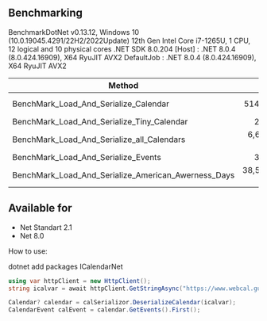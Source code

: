## Benchmarking

BenchmarkDotNet v0.13.12, Windows 10 (10.0.19045.4291/22H2/2022Update)
12th Gen Intel Core i7-1265U, 1 CPU, 12 logical and 10 physical cores
.NET SDK 8.0.204
  [Host]     : .NET 8.0.4 (8.0.424.16909), X64 RyuJIT AVX2
  DefaultJob : .NET 8.0.4 (8.0.424.16909), X64 RyuJIT AVX2

| Method                                              | Mean          | Error         | StdDev        | Median        | Gen0      | Gen1      | Gen2     | Allocated   |
|---------------------------------------------------- |--------------:|--------------:|--------------:|--------------:|----------:|----------:|---------:|------------:|
| BenchMark_Load_And_Serialize_Calendar               |    514.263 us |    10.1807 us |    24.5875 us |    511.290 us |  103.5156 |   41.0156 |        - |   640.03 KB |
| BenchMark_Load_And_Serialize_Tiny_Calendar          |      2.232 us |     0.3319 us |     0.9251 us |      1.867 us |    0.6084 |    0.0019 |        - |     3.74 KB |
| BenchMark_Load_And_Serialize_all_Calendars          |  6,679.383 us |   128.3720 us |   171.3729 us |  6,668.860 us |  539.0625 |  437.5000 | 125.0000 |  2996.33 KB |
| BenchMark_Load_And_Serialize_Events                 |      3.529 us |     0.4480 us |     1.1803 us |      3.164 us |    0.6523 |    0.0038 |        - |     4.02 KB |
| BenchMark_Load_And_Serialize_American_Awerness_Days | 38,598.039 us | 1,385.1851 us | 4,040.6501 us | 37,832.762 us | 3769.2308 | 1769.2308 | 615.3846 | 22656.07 KB |

## Available for
* Net Standart 2.1
* Net 8.0

How to use:

dotnet add packages ICalendarNet

```csharp
using var httpClient = new HttpClient();
string icalvar = await httpClient.GetStringAsync("https://www.webcal.guru/en-US/download_calendar?calendar_instance_id=10");

Calendar? calendar = calSerializor.DeserializeCalendar(icalvar);
CalendarEvent calEvent = calendar.GetEvents().First();
```